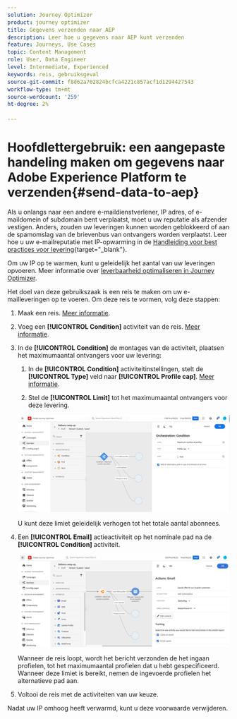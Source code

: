 ```yaml
---
solution: Journey Optimizer
product: journey optimizer
title: Gegevens verzenden naar AEP
description: Leer hoe u gegevens naar AEP kunt verzenden
feature: Journeys, Use Cases
topic: Content Management
role: User, Data Engineer
level: Intermediate, Experienced
keywords: reis, gebruiksgeval
source-git-commit: f8d62a702824bcfca4221c857acf1d1294427543
workflow-type: tm+mt
source-wordcount: '259'
ht-degree: 2%

---
```


# Hoofdlettergebruik: een aangepaste handeling maken om gegevens naar Adobe Experience Platform te verzenden{#send-data-to-aep}

Als u onlangs naar een andere e-maildienstverlener, IP adres, of e-maildomein of subdomain bent verplaatst, moet u uw reputatie als afzender vestigen. Anders, zouden uw leveringen kunnen worden geblokkeerd of aan de spamomslag van de brievenbus van ontvangers worden verplaatst. Leer hoe u uw e-mailreputatie met IP-opwarming in de [Handleiding voor best practices voor levering](https://experienceleague.adobe.com/docs/deliverability-learn/deliverability-best-practice-guide/additional-resources/generic-resources/increase-reputation-with-ip-warming.html){target="_blank"}.

Om uw IP op te warmen, kunt u geleidelijk het aantal van uw leveringen opvoeren. Meer informatie over [leverbaarheid optimaliseren in Journey Optimizer](../reports/deliverability.md).

Het doel van deze gebruikszaak is een reis te maken om uw e-mailleveringen op te voeren. Om deze reis te vormen, volg deze stappen:

1. Maak een reis. [Meer informatie](journey-gs.md).

1. Voeg een **[!UICONTROL Condition]** activiteit van de reis. [Meer informatie](condition-activity.md).

1. In de **[!UICONTROL Condition]** de montages van de activiteit, plaatsen het maximumaantal ontvangers voor uw levering:

   1. In de **[!UICONTROL Condition]** activiteitinstellingen, stelt de **[!UICONTROL Type]** veld naar **[!UICONTROL Profile cap]**. [Meer informatie](condition-activity.md#profile_cap).

   1. Stel de **[!UICONTROL Limit]** tot het maximumaantal ontvangers voor deze levering.

   ![](assets/profile-cap-condition.png)

   U kunt deze limiet geleidelijk verhogen tot het totale aantal abonnees.

1. Een **[!UICONTROL Email]** actieactiviteit op het nominale pad na de **[!UICONTROL Condition]** activiteit.

   ![](assets/ramp-up-deliveries-message.png)

   Wanneer de reis loopt, wordt het bericht verzonden de het ingaan profielen, tot het maximumaantal profielen dat u hebt gespecificeerd. Wanneer deze limiet is bereikt, nemen de ingevoerde profielen het alternatieve pad aan.

1. Voltooi de reis met de activiteiten van uw keuze.

Nadat uw IP omhoog heeft verwarmd, kunt u deze voorwaarde verwijderen.
